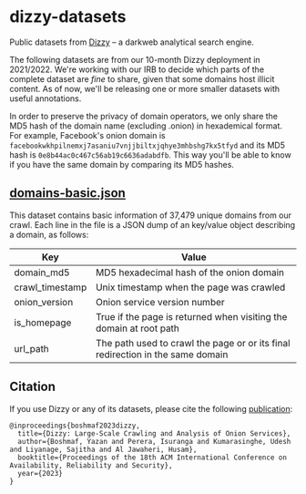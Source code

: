 # dizzy-datasets

Public datasets from [Dizzy](https://dizzy-dev.cibr.qcri.org) – a darkweb analytical search engine.

The following datasets are from our 10-month Dizzy deployment in 2021/2022. We're working with our IRB to decide which parts of the complete dataset are _fine_ to share, given that some domains host illicit content. As of now, we'll be releasing one or more smaller datasets with useful annotations.

In order to preserve the privacy of domain operators, we only share the MD5 hash of the domain name (excluding .onion) in hexademical format. For example, Facebook's onion domain is `facebookwkhpilnemxj7asaniu7vnjjbiltxjqhye3mhbshg7kx5tfyd` and its MD5 hash is `0e8b44ac0c467c56ab19c6636adabdfb`. This way you'll be able to know if you have the same domain by comparing its MD5 hashes.

## [domains-basic.json](https://raw.githubusercontent.com/cibr-qcri/dizzy-datasets/main/domains-basic.json)

This dataset contains basic information of 37,479 unique domains from our crawl. Each line in the file is a JSON dump of an key/value object describing a domain, as follows:

| Key             | Value                                                                          |
|-----------------|--------------------------------------------------------------------------------|
| domain_md5      | MD5 hexadecimal hash of the onion domain                                       |
| crawl_timestamp | Unix timestamp when the page was crawled                                       |
| onion_version   | Onion service version number                                                   |
| is_homepage     | True if the page is returned when visiting the domain at root path             |
| url_path        | The path used to crawl the page or or its final redirection in the same domain |

## Citation

If you use Dizzy or any of its datasets, please cite the following [publication](https://arxiv.org/abs/2209.07202):
```
@inproceedings{boshmaf2023dizzy,
  title={Dizzy: Large-Scale Crawling and Analysis of Onion Services},
  author={Boshmaf, Yazan and Perera, Isuranga and Kumarasinghe, Udesh and Liyanage, Sajitha and Al Jawaheri, Husam},
  booktitle={Proceedings of the 18th ACM International Conference on Availability, Reliability and Security},
  year={2023}
}
```
